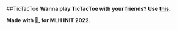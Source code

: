 ##TicTacToe
**Wanna play TicTacToe with your friends? 
Use [this](https://liri-s29.github.io/simple-tictactoe/).**

**Made with 💖, for MLH INIT 2022.**

